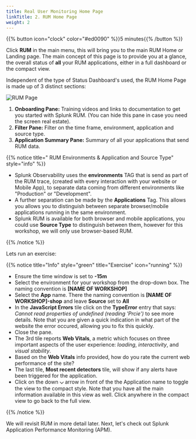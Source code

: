 ```yaml
---
title: Real User Monitoring Home Page
linkTitle: 2. RUM Home Page
weight: 2
---
```

 
{{% button icon="clock" color="#ed0090" %}}5 minutes{{% /button %}}

Click **RUM** in the main menu, this will bring you to the main RUM Home or Landing page. The main concept of this page is to provide you at a glance, the overall status of **all** your RUM applications, either in a full dashboard or the compact view.

Independent of the type of Status Dashboard's used, the RUM Home Page is made up of 3 distinct sections:

![RUM Page](../images/rum-main.png)

1. **Onboarding Pane:** Training videos and links to documentation to get you started with Splunk RUM. (You can hide this pane in case you need the screen real estate).
2. **Filter Pane:** Filter on the time frame, environment, application and source type.
3. **Application Summary Pane:** Summary of all your applications that send RUM data.

{{% notice title=" RUM Environments & Application and Source Type" style="info" %}}

* Splunk Observability uses the **environments** TAG that is send as part of the RUM trace, (created  with every interaction with your website or Mobile App), to separate  data coming from different environments like "Production" or "Development".
* A further separation can be made by the  **Applications** Tag. This allows you allows you to distinguish between separate browser/mobile applications  running in the same environment.
* Splunk RUM is available for both browser and mobile applications, you could use **Source Type** to distinguish between them, however for this workshop, we will only use browser-based RUM.

{{% /notice %}}

Lets run an exercise:

{{% notice title="Info" style="green" title="Exercise" icon="running" %}}

* Ensure the time window is set to **-15m**
* Select the environment for your workshop from the drop-down box. The naming convention is **[NAME OF WORKSHOP]**
* Select the **App** name. There the naming convention is **[NAME OF WORKSHOP]-shop**  and leave **Source** set to **All**
* In the **JavaScript Errors** tile click on the **TypeError** entry that says: *Cannot read properties of undefined (reading 'Prcie')* to see more details. Note that you are given a quick indication in what part of the website the error occured, allowing you to fix this quickly.
* Close the pane.
* The 3rd tile reports **Web Vitals**,  a metric which focuses on three important aspects of the user experience: _loading_, _interactivity_, and _visual stability_.
* Based on the **Web Vitals** info  provided, how do you rate the current web performance of the site?
* The last tile, **Most recent detectors** tile, will show if any alerts have been triggered for the application.
* Click on the down **⌵** arrow  in front of the the Application name to  toggle the view to the compact style. Note that you have all the main information available in this view as well. Click anywhere in the compact view to go back to the full view.

{{% /notice %}}

We will revisit RUM in more detail later. Next, let's check out Splunk Application Performance Monitoring (APM).
